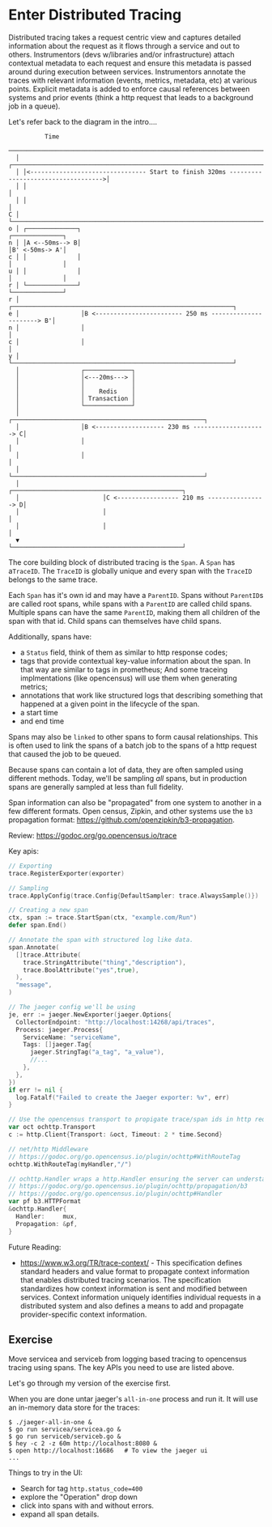 # Enter Distributed Tracing

Distributed tracing takes a request centric view and captures detailed information about the request as it flows through a service and out to others.
Instrumentors (devs w/libraries and/or infrastructure) attach contextual metadata to each request and ensure this metadata is passed around during execution between services.
Instrumentors annotate the traces with relevant information (events, metrics, metadata, etc) at various points.
Explicit metadata is added to enforce causal references between systems and prior events (think a http request that leads to a background job in a queue).

Let's refer back to the diagram in the intro....

```text
          Time
    ─────────────────────────────────────────────────────────────────────────────────────────────▶
  │ ┌────────────────────────────────────────────────────────────────────────────────────────────┐
  │ │<-------------------------------- Start to finish 320ms ----------------------------------->│
  │ │                                                                                            │
  │ │                                                                                            │
C │ └────────────────────────────────────────────────────────────────────────────────────────────┘
o │ ┌──────────────┐                                                              ┌──────────────┐
n │ │A <--50ms--> B│                                                              │B' <-50ms-> A'│
c │ │              │                                                              │              │
u │ │              │                                                              │              │
r │ └──────────────┘                                                              └──────────────┘
r │                 ┌─────────────────────────────────────────────────────────────┐
e │                 │B <------------------------ 250 ms ----------------------> B'│
n │                 │                                                             │
c │                 │                                                             │
y │                 └─────────────────────────────────────────────────────────────┘
  │                 ┌─────────────┐
  │                 │<---20ms---> │
  │                 │             │
  │                 │    Redis    │
  │                 │ Transaction │
  │                 └─────────────┘
  │                 ┌─────────────────────────────────────────────────────┐
  │                 │B <------------------- 230 ms --------------------> C│
  │                 │                                                     │
  │                 │                                                     │
  │                 └─────────────────────────────────────────────────────┘
  │                       ┌───────────────────────────────────────────────┐
  │                       │C <----------------- 210 ms ----------------> D│
  │                       │                                               │
  │                       │                                               │
  ▼                       └───────────────────────────────────────────────┘
```

The core building block of distributed tracing is the `Span`.
A `Span` has a`TraceID`. The `TraceID` is globally unique and every span with the `TraceID` belongs to the same trace.

Each `Span` has it's own id and may have a `ParentID`. Spans without `ParentID`s are called root spans, while spans with a `ParentID` are called child spans. Multiple spans can have the same `ParentID`, making them all children of the span with that id. Child spans can themselves have child spans.

Additionally, spans have:

* a `Status` field, think of them as similar to http response codes;
* tags that provide contextual key-value information about the span. In that way are similar to tags in prometheus; And some traceing implmentations (like opencensus) will use them when generating metrics;
* annotations that work like structured logs that describing something that happened at a given point in the lifecycle of the span.
* a start time
* and end time

Spans may also be `linked` to other spans to form causal relationships. This is often used to link the spans of a batch job to the spans of a http request that caused the job to be queued.

Because spans can contain a lot of data, they are often sampled using different methods. Today, we'll be sampling *all* spans, but in production spans are generally sampled at less than full fidelity.

Span information can also be "propagated" from one system to another in a few different formats. Open census, Zipkin, and other systems use the `b3` propagation format: https://github.com/openzipkin/b3-propagation.

Review:  https://godoc.org/go.opencensus.io/trace

Key apis:

```go
// Exporting
trace.RegisterExporter(exporter)

// Sampling
trace.ApplyConfig(trace.Config{DefaultSampler: trace.AlwaysSample()})

// Creating a new span
ctx, span := trace.StartSpan(ctx, "example.com/Run")
defer span.End()

// Annotate the span with structured log like data.
span.Annotate(
  []trace.Attribute(
    trace.StringAttribute("thing","description"),
    trace.BoolAttribute("yes",true),
  ),
  "message",
)

// The jaeger config we'll be using
je, err := jaeger.NewExporter(jaeger.Options{
  CollectorEndpoint: "http://localhost:14268/api/traces",
  Process: jaeger.Process{
    ServiceName: "serviceName",
    Tags: []jaeger.Tag{
      jaeger.StringTag("a_tag", "a_value"),
      //...
    },
  },
})
if err != nil {
  log.Fatalf("Failed to create the Jaeger exporter: %v", err)
}

// Use the opencensus transport to propigate trace/span ids in http requests
var oct ochttp.Transport
c := http.Client{Transport: &oct, Timeout: 2 * time.Second} 

// net/http Middleware
// https://godoc.org/go.opencensus.io/plugin/ochttp#WithRouteTag
ochttp.WithRouteTag(myHandler,"/")

// ochttp.Handler wraps a http.Handler ensuring the server can understand the b3 propigation format.
// https://godoc.org/go.opencensus.io/plugin/ochttp/propagation/b3
// https://godoc.org/go.opencensus.io/plugin/ochttp#Handler
var pf b3.HTTPFormat
&ochttp.Handler{
  Handler:     mux,
  Propagation: &pf,
}
```

Future Reading:

* https://www.w3.org/TR/trace-context/ - This specification defines standard headers and value format to propagate context information that enables distributed tracing scenarios. The specification standardizes how context information is sent and modified between services. Context information uniquely identifies individual requests in a distributed system and also defines a means to add and propagate provider-specific context information.

## Exercise

Move servicea and serviceb from logging based tracing to opencensus tracing using spans.
The key APIs you need to use are listed above.

Let's go through my version of the exercise first.

When you are done untar jaeger's `all-in-one` process and run it. It will use an in-memory data store for the traces:

```console
$ ./jaeger-all-in-one &
$ go run servicea/servicea.go &
$ go run serviceb/serviceb.go &
$ hey -c 2 -z 60m http://localhost:8080 &
$ open http://localhost:16686   # To view the jaeger ui
...
```

Things to try in the UI:

* Search for tag `http.status_code=400`
* explore the "Operation" drop down
* click into spans with and without errors.
* expand all span details.

